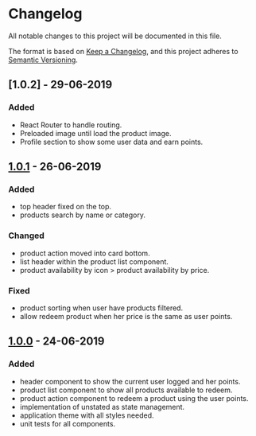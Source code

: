 # Changelog
All notable changes to this project will be documented in this file.

The format is based on [Keep a Changelog](https://keepachangelog.com/en/1.0.0/),
and this project adheres to [Semantic Versioning](https://semver.org/spec/v2.0.0.html).

## [1.0.2] - 29-06-2019

### Added

- React Router to handle routing.
- Preloaded image until load the product image.
- Profile section to show some user data and earn points.

## [1.0.1] - 26-06-2019

### Added

- top header fixed on the top.
- products search by name or category.

### Changed

- product action moved into card bottom.
- list header within the product list component.
- product availability by icon > product availability by price.

### Fixed

- product sorting when user have products filtered.
- allow redeem product when her price is the same as user points.

## [1.0.0] - 24-06-2019

### Added

- header component to show the current user logged and her points.
- product list component to show all products available to redeem.
- product action component to redeem a product using the user points.
- implementation of unstated as state management.
- application theme with all styles needed.
- unit tests for all components.

[1.0.0]: https://github.com/mcaligares/react-apptest/releases/tag/v1.0.0
[1.0.1]: https://github.com/mcaligares/react-apptest/releases/tag/v1.0.1
[Unreleased]: https://github.com/mcaligares/react-apptest/tree/develop
